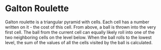 # Galton Roulette
Galton roulette is a triangular pyramid with cells. Each cell has a number written on it - the cost of this cell. From above, a ball is thrown into the very first cell. The ball from the current cell can equally likely roll into one of the two neighboring cells on the level below. When the ball rolls to the lowest level, the sum of the values of all the cells visited by the ball is calculated.
